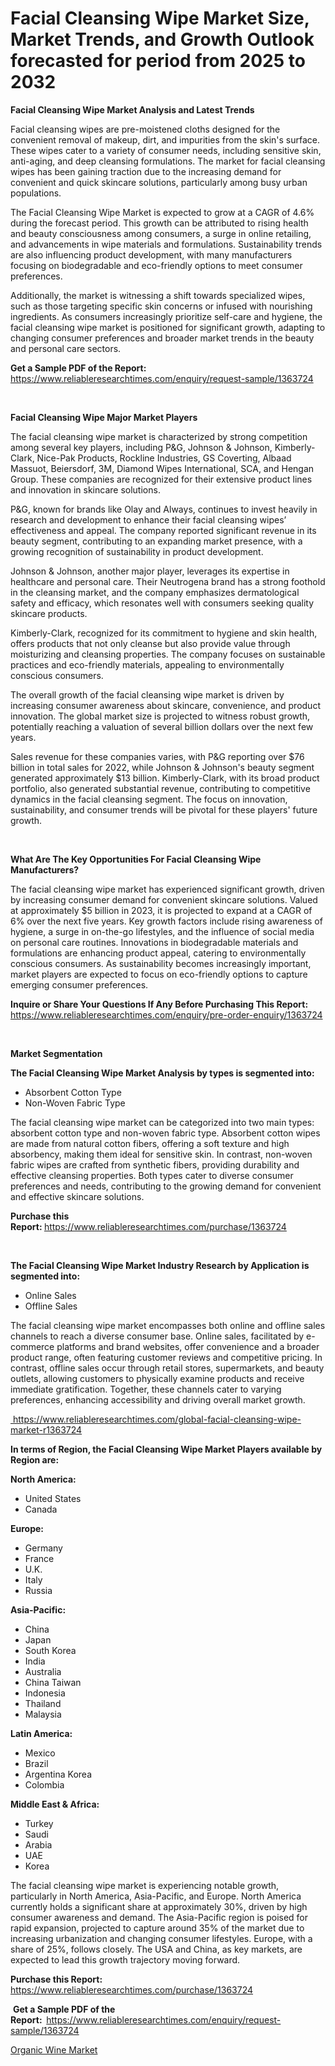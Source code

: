 <p><h1>Facial Cleansing Wipe Market Size, Market Trends, and Growth Outlook forecasted for period from 2025 to 2032</h1></p><p><strong>Facial Cleansing Wipe Market Analysis and Latest Trends</strong></p>
<p><p>Facial cleansing wipes are pre-moistened cloths designed for the convenient removal of makeup, dirt, and impurities from the skin's surface. These wipes cater to a variety of consumer needs, including sensitive skin, anti-aging, and deep cleansing formulations. The market for facial cleansing wipes has been gaining traction due to the increasing demand for convenient and quick skincare solutions, particularly among busy urban populations.</p><p>The Facial Cleansing Wipe Market is expected to grow at a CAGR of 4.6% during the forecast period. This growth can be attributed to rising health and beauty consciousness among consumers, a surge in online retailing, and advancements in wipe materials and formulations. Sustainability trends are also influencing product development, with many manufacturers focusing on biodegradable and eco-friendly options to meet consumer preferences.</p><p>Additionally, the market is witnessing a shift towards specialized wipes, such as those targeting specific skin concerns or infused with nourishing ingredients. As consumers increasingly prioritize self-care and hygiene, the facial cleansing wipe market is positioned for significant growth, adapting to changing consumer preferences and broader market trends in the beauty and personal care sectors.</p></p>
<p><strong>Get a Sample PDF of the Report:&nbsp;</strong> <a href="https://www.reliableresearchtimes.com/enquiry/request-sample/1363724?utm_campaign=2989&utm_medium=2&utm_source=Github&utm_content=ia&utm_term=04042025&utm_id=facial-cleansing-wipe">https://www.reliableresearchtimes.com/enquiry/request-sample/1363724</a></p>
<p>&nbsp;</p>
<p><strong>Facial Cleansing Wipe Major Market Players</strong></p>
<p><p>The facial cleansing wipe market is characterized by strong competition among several key players, including P&G, Johnson & Johnson, Kimberly-Clark, Nice-Pak Products, Rockline Industries, GS Coverting, Albaad Massuot, Beiersdorf, 3M, Diamond Wipes International, SCA, and Hengan Group. These companies are recognized for their extensive product lines and innovation in skincare solutions.</p><p>P&G, known for brands like Olay and Always, continues to invest heavily in research and development to enhance their facial cleansing wipes’ effectiveness and appeal. The company reported significant revenue in its beauty segment, contributing to an expanding market presence, with a growing recognition of sustainability in product development.</p><p>Johnson & Johnson, another major player, leverages its expertise in healthcare and personal care. Their Neutrogena brand has a strong foothold in the cleansing market, and the company emphasizes dermatological safety and efficacy, which resonates well with consumers seeking quality skincare products.</p><p>Kimberly-Clark, recognized for its commitment to hygiene and skin health, offers products that not only cleanse but also provide value through moisturizing and cleansing properties. The company focuses on sustainable practices and eco-friendly materials, appealing to environmentally conscious consumers.</p><p>The overall growth of the facial cleansing wipe market is driven by increasing consumer awareness about skincare, convenience, and product innovation. The global market size is projected to witness robust growth, potentially reaching a valuation of several billion dollars over the next few years.</p><p>Sales revenue for these companies varies, with P&G reporting over $76 billion in total sales for 2022, while Johnson & Johnson's beauty segment generated approximately $13 billion. Kimberly-Clark, with its broad product portfolio, also generated substantial revenue, contributing to competitive dynamics in the facial cleansing segment. The focus on innovation, sustainability, and consumer trends will be pivotal for these players' future growth.</p></p>
<p>&nbsp;</p>
<p><strong>What Are The Key Opportunities For Facial Cleansing Wipe Manufacturers?</strong></p>
<p><p>The facial cleansing wipe market has experienced significant growth, driven by increasing consumer demand for convenient skincare solutions. Valued at approximately $5 billion in 2023, it is projected to expand at a CAGR of 6% over the next five years. Key growth factors include rising awareness of hygiene, a surge in on-the-go lifestyles, and the influence of social media on personal care routines. Innovations in biodegradable materials and formulations are enhancing product appeal, catering to environmentally conscious consumers. As sustainability becomes increasingly important, market players are expected to focus on eco-friendly options to capture emerging consumer preferences.</p></p>
<p><strong>Inquire or Share Your Questions If Any Before Purchasing This Report:</strong> <a href="https://www.reliableresearchtimes.com/enquiry/pre-order-enquiry/1363724?utm_campaign=2989&utm_medium=2&utm_source=Github&utm_content=ia&utm_term=04042025&utm_id=facial-cleansing-wipe">https://www.reliableresearchtimes.com/enquiry/pre-order-enquiry/1363724</a></p>
<p>&nbsp;</p>
<p><strong>Market Segmentation</strong></p>
<p><strong>The Facial Cleansing Wipe Market Analysis by types is segmented into:</strong></p>
<p><ul><li>Absorbent Cotton Type</li><li>Non-Woven Fabric Type</li></ul></p>
<p><p>The facial cleansing wipe market can be categorized into two main types: absorbent cotton type and non-woven fabric type. Absorbent cotton wipes are made from natural cotton fibers, offering a soft texture and high absorbency, making them ideal for sensitive skin. In contrast, non-woven fabric wipes are crafted from synthetic fibers, providing durability and effective cleansing properties. Both types cater to diverse consumer preferences and needs, contributing to the growing demand for convenient and effective skincare solutions.</p></p>
<p><strong>Purchase this Report:&nbsp;</strong><a href="https://www.reliableresearchtimes.com/purchase/1363724?utm_campaign=2989&utm_medium=2&utm_source=Github&utm_content=ia&utm_term=04042025&utm_id=facial-cleansing-wipe">https://www.reliableresearchtimes.com/purchase/1363724</a></p>
<p>&nbsp;</p>
<p><strong>The Facial Cleansing Wipe Market Industry Research by Application is segmented into:</strong></p>
<p><ul><li>Online Sales</li><li>Offline Sales</li></ul></p>
<p><p>The facial cleansing wipe market encompasses both online and offline sales channels to reach a diverse consumer base. Online sales, facilitated by e-commerce platforms and brand websites, offer convenience and a broader product range, often featuring customer reviews and competitive pricing. In contrast, offline sales occur through retail stores, supermarkets, and beauty outlets, allowing customers to physically examine products and receive immediate gratification. Together, these channels cater to varying preferences, enhancing accessibility and driving overall market growth.</p></p>
<p><a href="https://www.reliableresearchtimes.com/global-facial-cleansing-wipe-market-r1363724?utm_campaign=2989&utm_medium=2&utm_source=Github&utm_content=ia&utm_term=04042025&utm_id=facial-cleansing-wipe">&nbsp;https://www.reliableresearchtimes.com/global-facial-cleansing-wipe-market-r1363724</a></p>
<p><strong>In terms of Region, the Facial Cleansing Wipe Market Players available by Region are:</strong></p>
<p>
    <p> <strong> North America: </strong>
        <ul>
            <li>United States</li>
            <li>Canada</li>
        </ul>
        </p> 
    <p> <strong> Europe: </strong>
        <ul>
            <li>Germany</li>
            <li>France</li>
            <li>U.K.</li>
            <li>Italy</li>
            <li>Russia</li>
        </ul>
        </p> 
    <p> <strong> Asia-Pacific: </strong>
        <ul>
            <li>China</li>
            <li>Japan</li>
            <li>South Korea</li>
            <li>India</li>
            <li>Australia</li>
            <li>China Taiwan</li>
            <li>Indonesia</li>
            <li>Thailand</li>
            <li>Malaysia</li>
        </ul>
        </p> 
    <p> <strong> Latin America: </strong>
        <ul>
            <li>Mexico</li>
            <li>Brazil</li>
            <li>Argentina Korea</li>
            <li>Colombia</li>
        </ul>
        </p> 
    <p> <strong> Middle East & Africa: </strong>
        <ul>
            <li>Turkey</li>
            <li>Saudi</li>
            <li>Arabia</li>
            <li>UAE</li>
            <li>Korea</li>
        </ul>
    </p>
    </p>
<p><p>The facial cleansing wipe market is experiencing notable growth, particularly in North America, Asia-Pacific, and Europe. North America currently holds a significant share at approximately 30%, driven by high consumer awareness and demand. The Asia-Pacific region is poised for rapid expansion, projected to capture around 35% of the market due to increasing urbanization and changing consumer lifestyles. Europe, with a share of 25%, follows closely. The USA and China, as key markets, are expected to lead this growth trajectory moving forward.</p></p>
<p><strong>Purchase this Report: </strong><a href="https://www.reliableresearchtimes.com/purchase/1363724?utm_campaign=2989&utm_medium=2&utm_source=Github&utm_content=ia&utm_term=04042025&utm_id=facial-cleansing-wipe">https://www.reliableresearchtimes.com/purchase/1363724</a></p>
<p>&nbsp;<strong>Get a Sample PDF of the Report:&nbsp;&nbsp;</strong><a href="https://www.reliableresearchtimes.com/enquiry/request-sample/1363724?utm_campaign=2989&utm_medium=2&utm_source=Github&utm_content=ia&utm_term=04042025&utm_id=facial-cleansing-wipe">https://www.reliableresearchtimes.com/enquiry/request-sample/1363724</a></p>
<p><strong></strong></p>
<p><p><a href="https://github.com/genayziben/Market-Research-Report-List-1/blob/main/organic-wine-market.md?utm_campaign=2989&utm_medium=2&utm_source=Github&utm_content=ia&utm_term=04042025&utm_id=facial-cleansing-wipe">Organic Wine Market</a></p></p>